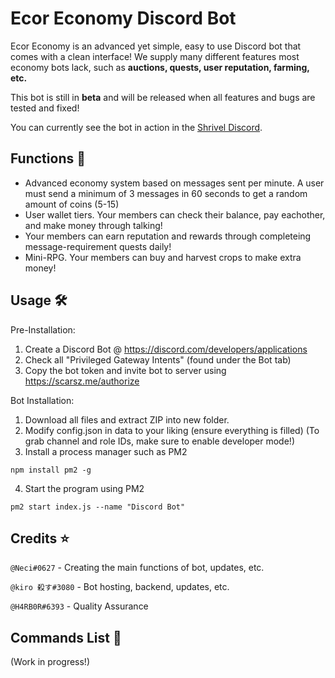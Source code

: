 # Ecor Economy Discord Bot

Ecor Economy is an advanced yet simple, easy to use Discord bot that comes with a clean interface! We supply many different features most economy bots lack, such as **auctions, quests, user reputation, farming, etc.**

This bot is still in __beta__ and will be released when all features and bugs are tested and fixed!

You can currently see the bot in action in the [Shrivel Discord](https://discord.gg/shrivel).

## Functions 🍂
- Advanced economy system based on messages sent per minute. A user must send a minimum of 3 messages in 60 seconds to get a random amount of coins (5-15)
- User wallet tiers. Your members can check their balance, pay eachother, and make money through talking!
- Your members can earn reputation and rewards through completeing message-requirement quests daily!
- Mini-RPG. Your members can buy and harvest crops to make extra money!

## Usage 🛠️
Pre-Installation: 
1. Create a Discord Bot @ https://discord.com/developers/applications
2. Check all "Privileged Gateway Intents" (found under the Bot tab)
3. Copy the bot token and invite bot to server using https://scarsz.me/authorize

Bot Installation:
1. Download all files and extract ZIP into new folder.
2. Modify config.json in data to your liking (ensure everything is filled)
(To grab channel and role IDs, make sure to enable developer mode!)
4. Install a process manager such as PM2
```
npm install pm2 -g
```
4. Start the program using PM2
```
pm2 start index.js --name "Discord Bot"
```

## Credits ⭐
`@Neci#0627` - Creating the main functions of bot, updates, etc.

`@kiro 殺す#3080` - Bot hosting, backend, updates, etc.

`@H4RB0R#6393` - Quality Assurance

## Commands List 📜
(Work in progress!)

